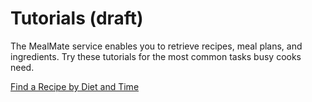 # Tutorials (draft)

The MealMate service enables you to retrieve recipes, meal plans, and ingredients. Try these tutorials for the most common tasks busy cooks need.

[Find a Recipe by Diet and Time](./tutorials/tut-get-recipe-diet-time.md)
